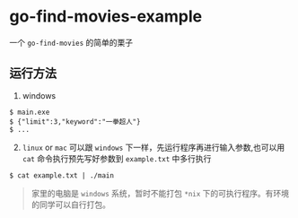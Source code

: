 # go-find-movies-example
一个 `go-find-movies` 的简单的栗子

## 运行方法
 1. windows
 ```
 $ main.exe
 $ {"limit":3,"keyword":"一拳超人"}
 $ ...
 ```

 2. `linux` or `mac`
 可以跟 `windows` 下一样，先运行程序再进行输入参数,也可以用 `cat` 命令执行预先写好参数到 `example.txt` 中多行执行
 ```
 $ cat example.txt | ./main
 ```

> 家里的电脑是 `windows` 系统，暂时不能打包 `*nix` 下的可执行程序。有环境的同学可以自行打包。

